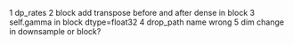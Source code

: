 1 dp_rates 
2 block add transpose before and after dense in block
3 self.gamma in block  dtype=float32
4 drop_path name wrong
5 dim change in downsample or block?